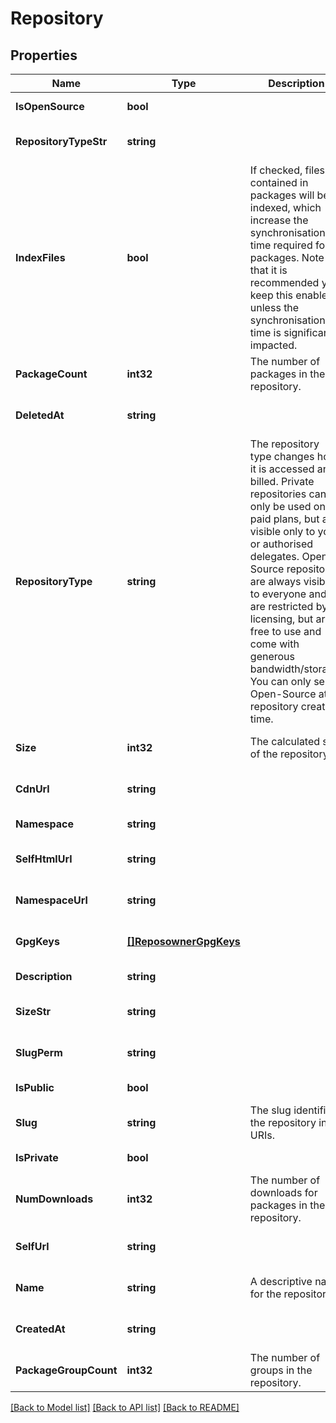 # Repository

## Properties
Name | Type | Description | Notes
------------ | ------------- | ------------- | -------------
**IsOpenSource** | **bool** |  | [default to null]
**RepositoryTypeStr** | **string** |  | [optional] [default to null]
**IndexFiles** | **bool** | If checked, files contained in packages will be indexed, which increase the synchronisation time required for packages. Note that it is recommended you keep this enabled unless the synchronisation time is significantly impacted. | [optional] [default to null]
**PackageCount** | **int32** | The number of packages in the repository. | [optional] [default to null]
**DeletedAt** | **string** |  | [optional] [default to null]
**RepositoryType** | **string** | The repository type changes how it is accessed and billed. Private repositories can only be used on paid plans, but are visible only to you or authorised delegates. Open-Source repositories are always visible to everyone and are restricted by licensing, but are free to use and come with generous bandwidth/storage. You can only select Open-Source at repository creation time. | [optional] [default to null]
**Size** | **int32** | The calculated size of the repository. | [optional] [default to null]
**CdnUrl** | **string** |  | [optional] [default to null]
**Namespace** | **string** |  | [default to null]
**SelfHtmlUrl** | **string** |  | [optional] [default to null]
**NamespaceUrl** | **string** |  | [optional] [default to null]
**GpgKeys** | [**[]ReposownerGpgKeys**](reposowner_gpg_keys.md) |  | [optional] [default to null]
**Description** | **string** |  | [default to null]
**SizeStr** | **string** |  | [optional] [default to null]
**SlugPerm** | **string** |  | [optional] [default to null]
**IsPublic** | **bool** |  | [default to null]
**Slug** | **string** | The slug identifies the repository in URIs. | [optional] [default to null]
**IsPrivate** | **bool** |  | [default to null]
**NumDownloads** | **int32** | The number of downloads for packages in the repository. | [optional] [default to null]
**SelfUrl** | **string** |  | [optional] [default to null]
**Name** | **string** | A descriptive name for the repository. | [optional] [default to null]
**CreatedAt** | **string** |  | [optional] [default to null]
**PackageGroupCount** | **int32** | The number of groups in the repository. | [optional] [default to null]

[[Back to Model list]](../README.md#documentation-for-models) [[Back to API list]](../README.md#documentation-for-api-endpoints) [[Back to README]](../README.md)


